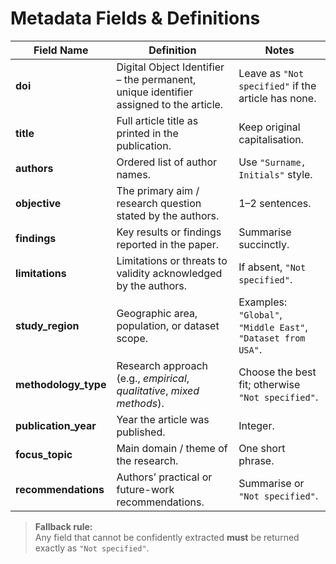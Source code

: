# Metadata Fields & Definitions

| Field Name | Definition | Notes |
|------------|------------|-------|
| **doi** | Digital Object Identifier – the permanent, unique identifier assigned to the article. | Leave as `"Not specified"` if the article has none. |
| **title** | Full article title as printed in the publication. | Keep original capitalisation. |
| **authors** | Ordered list of author names. | Use `"Surname, Initials"` style. |
| **objective** | The primary aim / research question stated by the authors. | 1–2 sentences. |
| **findings** | Key results or findings reported in the paper. | Summarise succinctly. |
| **limitations** | Limitations or threats to validity acknowledged by the authors. | If absent, `"Not specified"`. |
| **study_region** | Geographic area, population, or dataset scope. | Examples: `"Global"`, `"Middle East"`, `"Dataset from USA"`. |
| **methodology_type** | Research approach (e.g., *empirical*, *qualitative*, *mixed methods*). | Choose the best fit; otherwise `"Not specified"`. |
| **publication_year** | Year the article was published. | Integer. |
| **focus_topic** | Main domain / theme of the research. | One short phrase. |
| **recommendations** | Authors’ practical or future-work recommendations. | Summarise or `"Not specified"`. |

> **Fallback rule:**  
> Any field that cannot be confidently extracted **must** be returned exactly as `"Not specified"`.